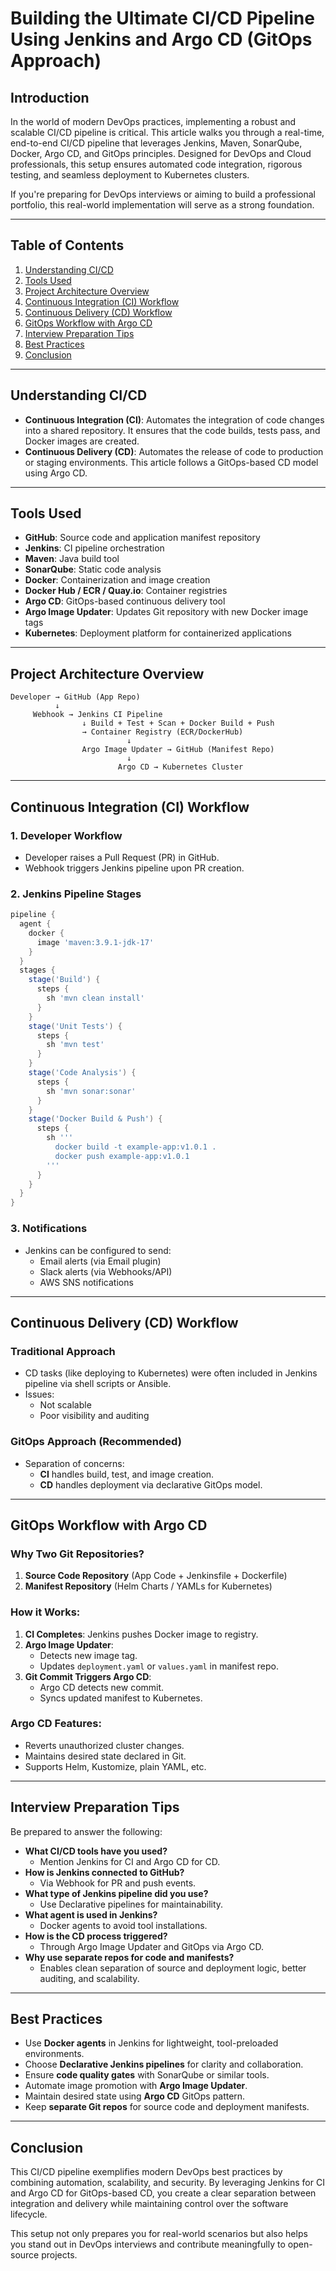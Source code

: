# Building the Ultimate CI/CD Pipeline Using Jenkins and Argo CD (GitOps Approach)

## Introduction

In the world of modern DevOps practices, implementing a robust and scalable CI/CD pipeline is critical. This article walks you through a real-time, end-to-end CI/CD pipeline that leverages Jenkins, Maven, SonarQube, Docker, Argo CD, and GitOps principles. Designed for DevOps and Cloud professionals, this setup ensures automated code integration, rigorous testing, and seamless deployment to Kubernetes clusters.

If you're preparing for DevOps interviews or aiming to build a professional portfolio, this real-world implementation will serve as a strong foundation.

---

## Table of Contents

1. [Understanding CI/CD](#understanding-cicd)
2. [Tools Used](#tools-used)
3. [Project Architecture Overview](#project-architecture-overview)
4. [Continuous Integration (CI) Workflow](#continuous-integration-ci-workflow)
5. [Continuous Delivery (CD) Workflow](#continuous-delivery-cd-workflow)
6. [GitOps Workflow with Argo CD](#gitops-workflow-with-argo-cd)
7. [Interview Preparation Tips](#interview-preparation-tips)
8. [Best Practices](#best-practices)
9. [Conclusion](#conclusion)

---

## Understanding CI/CD

- **Continuous Integration (CI)**: Automates the integration of code changes into a shared repository. It ensures that the code builds, tests pass, and Docker images are created.
- **Continuous Delivery (CD)**: Automates the release of code to production or staging environments. This article follows a GitOps-based CD model using Argo CD.

---

## Tools Used

- **GitHub**: Source code and application manifest repository
- **Jenkins**: CI pipeline orchestration
- **Maven**: Java build tool
- **SonarQube**: Static code analysis
- **Docker**: Containerization and image creation
- **Docker Hub / ECR / Quay.io**: Container registries
- **Argo CD**: GitOps-based continuous delivery tool
- **Argo Image Updater**: Updates Git repository with new Docker image tags
- **Kubernetes**: Deployment platform for containerized applications

---

## Project Architecture Overview

```plaintext
Developer → GitHub (App Repo)
          ↓
     Webhook → Jenkins CI Pipeline
                ↓ Build + Test + Scan + Docker Build + Push
                → Container Registry (ECR/DockerHub)
                          ↓
                Argo Image Updater → GitHub (Manifest Repo)
                          ↓
                        Argo CD → Kubernetes Cluster
```

---

## Continuous Integration (CI) Workflow

### 1. Developer Workflow

- Developer raises a Pull Request (PR) in GitHub.
- Webhook triggers Jenkins pipeline upon PR creation.

### 2. Jenkins Pipeline Stages

```groovy
pipeline {
  agent {
    docker {
      image 'maven:3.9.1-jdk-17'
    }
  }
  stages {
    stage('Build') {
      steps {
        sh 'mvn clean install'
      }
    }
    stage('Unit Tests') {
      steps {
        sh 'mvn test'
      }
    }
    stage('Code Analysis') {
      steps {
        sh 'mvn sonar:sonar'
      }
    }
    stage('Docker Build & Push') {
      steps {
        sh '''
          docker build -t example-app:v1.0.1 .
          docker push example-app:v1.0.1
        '''
      }
    }
  }
}
```

### 3. Notifications

- Jenkins can be configured to send:
  - Email alerts (via Email plugin)
  - Slack alerts (via Webhooks/API)
  - AWS SNS notifications

---

## Continuous Delivery (CD) Workflow

### Traditional Approach

- CD tasks (like deploying to Kubernetes) were often included in Jenkins pipeline via shell scripts or Ansible.
- Issues:
  - Not scalable
  - Poor visibility and auditing

### GitOps Approach (Recommended)

- Separation of concerns:
  - **CI** handles build, test, and image creation.
  - **CD** handles deployment via declarative GitOps model.

---

## GitOps Workflow with Argo CD

### Why Two Git Repositories?

1. **Source Code Repository** (App Code + Jenkinsfile + Dockerfile)
2. **Manifest Repository** (Helm Charts / YAMLs for Kubernetes)

### How it Works:

1. **CI Completes**: Jenkins pushes Docker image to registry.
2. **Argo Image Updater**:
   - Detects new image tag.
   - Updates `deployment.yaml` or `values.yaml` in manifest repo.
3. **Git Commit Triggers Argo CD**:
   - Argo CD detects new commit.
   - Syncs updated manifest to Kubernetes.

### Argo CD Features:

- Reverts unauthorized cluster changes.
- Maintains desired state declared in Git.
- Supports Helm, Kustomize, plain YAML, etc.

---

## Interview Preparation Tips

Be prepared to answer the following:

- **What CI/CD tools have you used?**
  - Mention Jenkins for CI and Argo CD for CD.
- **How is Jenkins connected to GitHub?**
  - Via Webhook for PR and push events.
- **What type of Jenkins pipeline did you use?**
  - Use Declarative pipelines for maintainability.
- **What agent is used in Jenkins?**
  - Docker agents to avoid tool installations.
- **How is the CD process triggered?**
  - Through Argo Image Updater and GitOps via Argo CD.
- **Why use separate repos for code and manifests?**
  - Enables clean separation of source and deployment logic, better auditing, and scalability.

---

## Best Practices

- Use **Docker agents** in Jenkins for lightweight, tool-preloaded environments.
- Choose **Declarative Jenkins pipelines** for clarity and collaboration.
- Ensure **code quality gates** with SonarQube or similar tools.
- Automate image promotion with **Argo Image Updater**.
- Maintain desired state using **Argo CD** GitOps pattern.
- Keep **separate Git repos** for source code and deployment manifests.

---

## Conclusion

This CI/CD pipeline exemplifies modern DevOps best practices by combining automation, scalability, and security. By leveraging Jenkins for CI and Argo CD for GitOps-based CD, you create a clear separation between integration and delivery while maintaining control over the software lifecycle.

This setup not only prepares you for real-world scenarios but also helps you stand out in DevOps interviews and contribute meaningfully to open-source projects.
